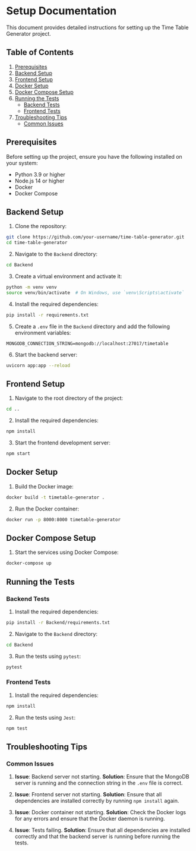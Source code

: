 # Setup Documentation

This document provides detailed instructions for setting up the Time Table Generator project.

## Table of Contents

1. [Prerequisites](#prerequisites)
2. [Backend Setup](#backend-setup)
3. [Frontend Setup](#frontend-setup)
4. [Docker Setup](#docker-setup)
5. [Docker Compose Setup](#docker-compose-setup)
6. [Running the Tests](#running-the-tests)
   - [Backend Tests](#backend-tests)
   - [Frontend Tests](#frontend-tests)
7. [Troubleshooting Tips](#troubleshooting-tips)
   - [Common Issues](#common-issues)

## Prerequisites

Before setting up the project, ensure you have the following installed on your system:

- Python 3.9 or higher
- Node.js 14 or higher
- Docker
- Docker Compose

## Backend Setup

1. Clone the repository:

```bash
git clone https://github.com/your-username/time-table-generator.git
cd time-table-generator
```

2. Navigate to the `Backend` directory:

```bash
cd Backend
```

3. Create a virtual environment and activate it:

```bash
python -m venv venv
source venv/bin/activate  # On Windows, use `venv\Scripts\activate`
```

4. Install the required dependencies:

```bash
pip install -r requirements.txt
```

5. Create a `.env` file in the `Backend` directory and add the following environment variables:

```env
MONGODB_CONNECTION_STRING=mongodb://localhost:27017/timetable
```

6. Start the backend server:

```bash
uvicorn app:app --reload
```

## Frontend Setup

1. Navigate to the root directory of the project:

```bash
cd ..
```

2. Install the required dependencies:

```bash
npm install
```

3. Start the frontend development server:

```bash
npm start
```

## Docker Setup

1. Build the Docker image:

```bash
docker build -t timetable-generator .
```

2. Run the Docker container:

```bash
docker run -p 8000:8000 timetable-generator
```

## Docker Compose Setup

1. Start the services using Docker Compose:

```bash
docker-compose up
```

## Running the Tests

### Backend Tests

1. Install the required dependencies:

```bash
pip install -r Backend/requirements.txt
```

2. Navigate to the `Backend` directory:

```bash
cd Backend
```

3. Run the tests using `pytest`:

```bash
pytest
```

### Frontend Tests

1. Install the required dependencies:

```bash
npm install
```

2. Run the tests using `Jest`:

```bash
npm test
```

## Troubleshooting Tips

### Common Issues

1. **Issue**: Backend server not starting.
   **Solution**: Ensure that the MongoDB server is running and the connection string in the `.env` file is correct.

2. **Issue**: Frontend server not starting.
   **Solution**: Ensure that all dependencies are installed correctly by running `npm install` again.

3. **Issue**: Docker container not starting.
   **Solution**: Check the Docker logs for any errors and ensure that the Docker daemon is running.

4. **Issue**: Tests failing.
   **Solution**: Ensure that all dependencies are installed correctly and that the backend server is running before running the tests.
